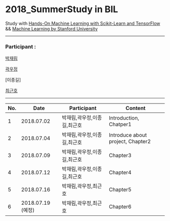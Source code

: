 # 2018_SummerStudy in BIL

Study with [Hands-On Machine Learning with Scikit-Learn and TensorFlow](http://shop.oreilly.com/product/0636920052289.do) && [Machine Learning by Stanford University](https://www.coursera.org/learn/machine-learning/home)
***
### Participant : 

[박재림](https://github.com/ParkJaeRim)

[곽우정](https://github.com/kfriendship)

[이종길]

[최근호](https://github.com/cgh2797)
***
No. | Date | Participant | Content
---|---|---|---
1 | 2018.07.02 | 박재림,곽우정,이종길,최근호 | Introduction, Chatper1
2 | 2018.07.04 | 박재림,곽우정,이종길,최근호 | Introduce about project, Chapter2
3 | 2018.07.09 | 박재림,곽우정,이종길,최근호 | Chapter3
4 | 2018.07.12 | 박재림,곽우정,이종길,최근호 | Chapter4
5 | 2018.07.16 | 박재림,곽우정,최근호 | Chapter5
6 | 2018.07.19 (예정) | 박재림,곽우정,최근호 | Chapter6
